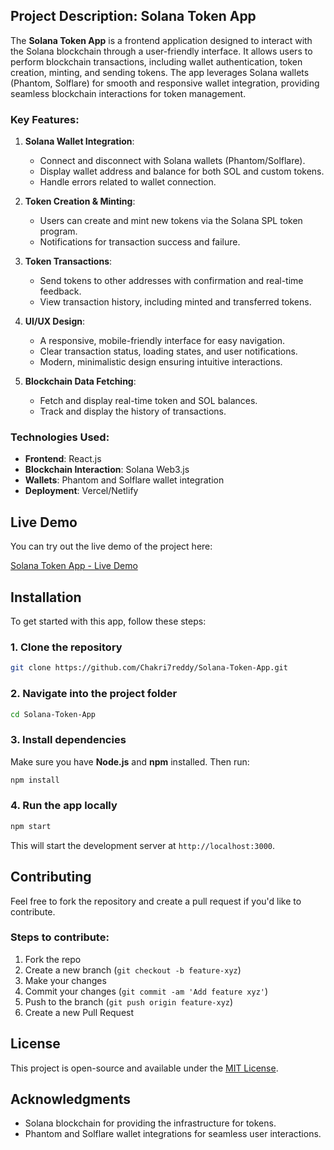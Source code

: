 ## Project Description: Solana Token App

The **Solana Token App** is a frontend application designed to interact with the Solana blockchain through a user-friendly interface. It allows users to perform blockchain transactions, including wallet authentication, token creation, minting, and sending tokens. The app leverages Solana wallets (Phantom, Solflare) for smooth and responsive wallet integration, providing seamless blockchain interactions for token management.

### Key Features:
1. **Solana Wallet Integration**: 
   - Connect and disconnect with Solana wallets (Phantom/Solflare).
   - Display wallet address and balance for both SOL and custom tokens.
   - Handle errors related to wallet connection.

2. **Token Creation & Minting**:
   - Users can create and mint new tokens via the Solana SPL token program.
   - Notifications for transaction success and failure.

3. **Token Transactions**:
   - Send tokens to other addresses with confirmation and real-time feedback.
   - View transaction history, including minted and transferred tokens.

4. **UI/UX Design**:
   - A responsive, mobile-friendly interface for easy navigation.
   - Clear transaction status, loading states, and user notifications.
   - Modern, minimalistic design ensuring intuitive interactions.

5. **Blockchain Data Fetching**:
   - Fetch and display real-time token and SOL balances.
   - Track and display the history of transactions.

### Technologies Used:
- **Frontend**: React.js
- **Blockchain Interaction**: Solana Web3.js
- **Wallets**: Phantom and Solflare wallet integration
- **Deployment**: Vercel/Netlify

## Live Demo

You can try out the live demo of the project here:

[Solana Token App - Live Demo](https://solana-token-app-tau.vercel.app/)

## Installation

To get started with this app, follow these steps:

### 1. Clone the repository
```bash
git clone https://github.com/Chakri7reddy/Solana-Token-App.git
```

### 2. Navigate into the project folder
```bash
cd Solana-Token-App
```

### 3. Install dependencies
Make sure you have **Node.js** and **npm** installed. Then run:
```bash
npm install
```

### 4. Run the app locally
```bash
npm start
```

This will start the development server at `http://localhost:3000`.



## Contributing

Feel free to fork the repository and create a pull request if you'd like to contribute.

### Steps to contribute:
1. Fork the repo
2. Create a new branch (`git checkout -b feature-xyz`)
3. Make your changes
4. Commit your changes (`git commit -am 'Add feature xyz'`)
5. Push to the branch (`git push origin feature-xyz`)
6. Create a new Pull Request

## License

This project is open-source and available under the [MIT License](LICENSE).

## Acknowledgments

- Solana blockchain for providing the infrastructure for tokens.
- Phantom and Solflare wallet integrations for seamless user interactions.


